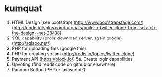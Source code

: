 kumquat
=======
1. HTML Design (see bootstrap) (http://www.bootstrapstage.com/) (http://code.tutsplus.com/tutorials/build-a-twitter-clone-from-scratch-the-design--net-28438)
2. SQL capability (probs download server, again google)  (http://sqlzoo.net/)
3. PHP for uploading files (google this)
4. PHP for creating stream   (http://redis.io/topics/twitter-clone)
5. Payment API (https://block.io/)
5a. Create login capabilities
6. Upvoting (find reddit code on github or elsewhere)
7. Random Button (PHP or javascript?)
